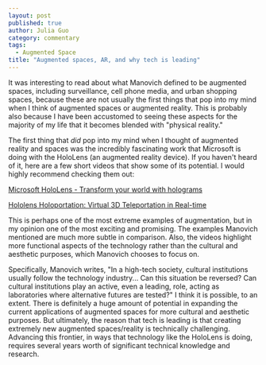 ```yaml
---
layout: post
published: true
author: Julia Guo
category: commentary
tags: 
  - Augmented Space
title: "Augmented spaces, AR, and why tech is leading"
---
```



It was interesting to read about what Manovich defined to be augmented spaces, including surveillance, cell phone media, and urban shopping spaces, because these are not usually the first things that pop into my mind when I think of augmented spaces or augmented reality. This is probably also because I have been accustomed to seeing these aspects for the majority of my life that it becomes blended with "physical reality."

The first thing that _did_ pop into my mind when I thought of augmented reality and spaces was the incredibly fascinating work that Microsoft is doing with the HoloLens (an augmented reality device). If you haven't heard of it, here are a few short videos that show some of its potential. I would highly recommend checking them out:

[Microsoft HoloLens - Transform your world with holograms](https://youtu.be/aThCr0PsyuA)

[Hololens Holoportation: Virtual 3D Teleportation in Real-time](https://youtu.be/tIl7UMUxKJo)

This is perhaps one of the most extreme examples of augmentation, but in my opinion one of the most exciting and promising. The examples Manovich mentioned  are much more subtle in comparison. Also, the videos highlight more functional aspects of the technology rather than the cultural and aesthetic purposes, which Manovich chooses to focus on.

Specifically, Manovich writes, "In a high-tech society, cultural institutions usually follow the technology industry... Can this situation be reversed? Can cultural institutions play an active, even a leading, role, acting as laboratories where alternative futures are tested?" I think it is possible, to an extent. There is definitely a huge amount of potential in expanding the current applications of augmented spaces for more cultural and aesthetic purposes. But ultimately, the reason that tech is leading is that creating extremely new augmented spaces/reality is technically challenging. Advancing this frontier, in ways that technology like the HoloLens is doing, requires several years worth of significant technical knowledge and research.
